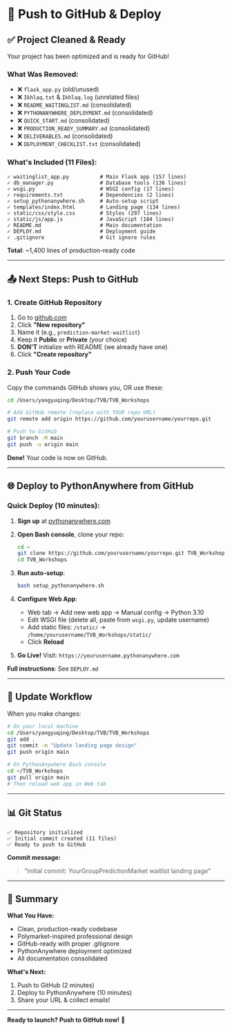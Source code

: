 # 🚀 Push to GitHub & Deploy

## ✅ Project Cleaned & Ready

Your project has been optimized and is ready for GitHub!

### What Was Removed:
- ❌ `flask_app.py` (old/unused)
- ❌ `Ikhlaq.txt` & `Ikhlaq.log` (unrelated files)
- ❌ `README_WAITINGLIST.md` (consolidated)
- ❌ `PYTHONANYWHERE_DEPLOYMENT.md` (consolidated)
- ❌ `QUICK_START.md` (consolidated)
- ❌ `PRODUCTION_READY_SUMMARY.md` (consolidated)
- ❌ `DELIVERABLES.md` (consolidated)
- ❌ `DEPLOYMENT_CHECKLIST.txt` (consolidated)

### What's Included (11 Files):
```
✓ waitinglist_app.py          # Main Flask app (157 lines)
✓ db_manager.py               # Database tools (136 lines)
✓ wsgi.py                     # WSGI config (17 lines)
✓ requirements.txt            # Dependencies (2 lines)
✓ setup_pythonanywhere.sh     # Auto-setup script
✓ templates/index.html        # Landing page (134 lines)
✓ static/css/style.css        # Styles (297 lines)
✓ static/js/app.js            # JavaScript (184 lines)
✓ README.md                   # Main documentation
✓ DEPLOY.md                   # Deployment guide
✓ .gitignore                  # Git ignore rules
```

**Total**: ~1,400 lines of production-ready code

---

## 📤 Next Steps: Push to GitHub

### 1. Create GitHub Repository

1. Go to [github.com](https://github.com)
2. Click **"New repository"**
3. Name it (e.g., `prediction-market-waitlist`)
4. Keep it **Public** or **Private** (your choice)
5. **DON'T** initialize with README (we already have one)
6. Click **"Create repository"**

### 2. Push Your Code

Copy the commands GitHub shows you, OR use these:

```bash
cd /Users/yangyuqing/Desktop/TVB/TVB_Workshops

# Add GitHub remote (replace with YOUR repo URL)
git remote add origin https://github.com/yourusername/yourrepo.git

# Push to GitHub
git branch -M main
git push -u origin main
```

**Done!** Your code is now on GitHub.

---

## 🌐 Deploy to PythonAnywhere from GitHub

### Quick Deploy (10 minutes):

1. **Sign up** at [pythonanywhere.com](https://www.pythonanywhere.com)

2. **Open Bash console**, clone your repo:
   ```bash
   cd ~
   git clone https://github.com/yourusername/yourrepo.git TVB_Workshops
   cd TVB_Workshops
   ```

3. **Run auto-setup**:
   ```bash
   bash setup_pythonanywhere.sh
   ```

4. **Configure Web App**:
   - Web tab → Add new web app → Manual config → Python 3.10
   - Edit WSGI file (delete all, paste from `wsgi.py`, update username)
   - Add static files: `/static/` → `/home/yourusername/TVB_Workshops/static/`
   - Click **Reload**

5. **Go Live!**
   Visit: `https://yourusername.pythonanywhere.com`

**Full instructions**: See `DEPLOY.md`

---

## 🔄 Update Workflow

When you make changes:

```bash
# On your local machine
cd /Users/yangyuqing/Desktop/TVB/TVB_Workshops
git add .
git commit -m "Update landing page design"
git push origin main

# On PythonAnywhere Bash console
cd ~/TVB_Workshops
git pull origin main
# Then reload web app in Web tab
```

---

## 📊 Git Status

```
✅ Repository initialized
✅ Initial commit created (11 files)
✅ Ready to push to GitHub
```

**Commit message:**
> "Initial commit: YourGroupPredictionMarket waitlist landing page"

---

## 🎯 Summary

**What You Have:**
- Clean, production-ready codebase
- Polymarket-inspired professional design
- GitHub-ready with proper .gitignore
- PythonAnywhere deployment optimized
- All documentation consolidated

**What's Next:**
1. Push to GitHub (2 minutes)
2. Deploy to PythonAnywhere (10 minutes)
3. Share your URL & collect emails!

---

**Ready to launch? Push to GitHub now!** 🚀

